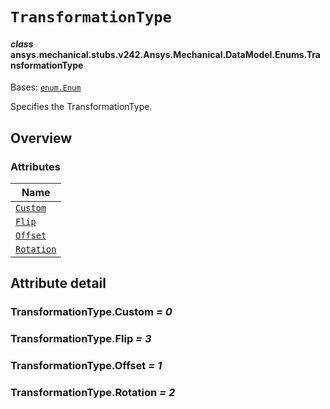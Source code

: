 # `TransformationType`

<a id="ansys.mechanical.stubs.v242.Ansys.Mechanical.DataModel.Enums.TransformationType"></a>

#### *class* ansys.mechanical.stubs.v242.Ansys.Mechanical.DataModel.Enums.TransformationType

Bases: [`enum.Enum`](https://docs.python.org/3/library/enum.html#enum.Enum)

Specifies the TransformationType.

<!-- !! processed by numpydoc !! -->

<a id="overview"></a>

## Overview

### Attributes

| Name |
| ---------------------------------------------------------------------------------------------------------------------- |
| [`Custom`](#TransformationType.Custom) |
| [`Flip`](#TransformationType.Flip) |
| [`Offset`](#TransformationType.Offset) |
| [`Rotation`](#TransformationType.Rotation) |

<a id="attribute-detail"></a>

## Attribute detail

<a id="TransformationType.Custom"></a>

### TransformationType.Custom *= 0*

<a id="TransformationType.Flip"></a>

### TransformationType.Flip *= 3*

<a id="TransformationType.Offset"></a>

### TransformationType.Offset *= 1*

<a id="TransformationType.Rotation"></a>

### TransformationType.Rotation *= 2*


